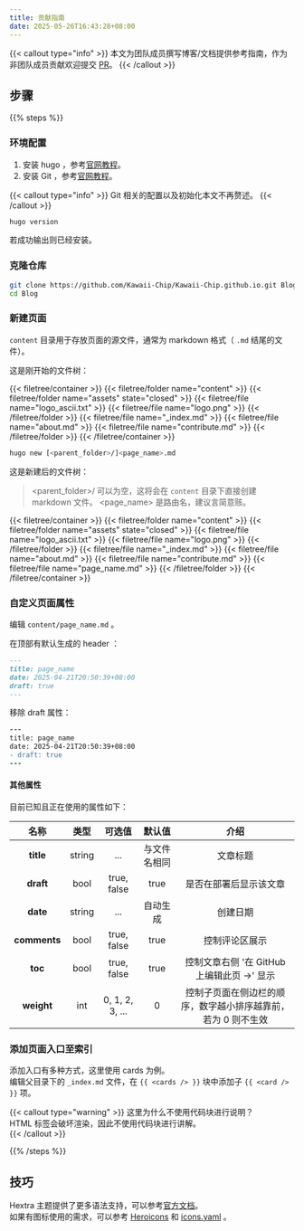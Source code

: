 ```yaml
---
title: 贡献指南
date: 2025-05-26T16:43:28+08:00
---
```


{{< callout type="info" >}}
  本文为团队成员撰写博客/文档提供参考指南，作为非团队成员贡献欢迎提交 [PR](https://github.com/Kawaii-Chip/Kawaii-Chip.github.io/pulls)。
{{< /callout >}}

## 步骤

{{% steps %}}

### 环境配置

1. 安装 hugo ，参考[官网教程](https://gohugo.io/installation/)。
2. 安装 Git ，参考[官网教程](https://git-scm.com/book/en/v2/Getting-Started-Installing-Git)。

{{< callout type="info" >}}
  Git 相关的配置以及初始化本文不再赘述。
{{< /callout >}}

```bash
hugo version
```

若成功输出则已经安装。

### 克隆仓库

```bash
git clone https://github.com/Kawaii-Chip/Kawaii-Chip.github.io.git Blog
cd Blog
```

### 新建页面

`content` 目录用于存放页面的源文件，通常为 markdown 格式（ `.md` 结尾的文件）。

这是刚开始的文件树：

{{< filetree/container >}}
  {{< filetree/folder name="content" >}}
    {{< filetree/folder name="assets" state="closed" >}}
      {{< filetree/file name="logo_ascii.txt" >}}
      {{< filetree/file name="logo.png" >}}
    {{< /filetree/folder >}}
    {{< filetree/file name="_index.md" >}}
    {{< filetree/file name="about.md" >}}
    {{< filetree/file name="contribute.md" >}}
  {{< /filetree/folder >}}
{{< /filetree/container >}}

```bash
hugo new [<parent_folder>/]<page_name>.md
```

这是新建后的文件树：

> <parent_folder>/ 可以为空，这将会在 `content` 目录下直接创建 markdown 文件。
> <page_name> 是路由名，建议言简意赅。

{{< filetree/container >}}
  {{< filetree/folder name="content" >}}
    {{< filetree/folder name="assets" state="closed" >}}
      {{< filetree/file name="logo_ascii.txt" >}}
      {{< filetree/file name="logo.png" >}}
    {{< /filetree/folder >}}
    {{< filetree/file name="_index.md" >}}
    {{< filetree/file name="about.md" >}}
    {{< filetree/file name="contribute.md" >}}
    {{< filetree/file name="page_name.md" >}}
  {{< /filetree/folder >}}
{{< /filetree/container >}}

### 自定义页面属性

编辑 `content/page_name.md` 。

在顶部有默认生成的 header ：

```markdown {filename="page_name.md",linenos=table}
---
title: page_name
date: 2025-04-21T20:50:39+08:00
draft: true
---
```

移除 draft 属性：

```diff {filename="page_name.md",linenos=table}
---
title: page_name
date: 2025-04-21T20:50:39+08:00
- draft: true
---
```

#### 其他属性

目前已知且正在使用的属性如下：

| 名称         | 类型   | 可选值          | 默认值       | 介绍                                                          |
|:------------:|:------:|:---------------:|:------------:|:-------------------------------------------------------------:|
| **title**    | string | ...             | 与文件名相同 | 文章标题                                                      |
| **draft**    | bool   | true, false     | true         | 是否在部署后显示该文章                                        |
| **date**     | string | ...             | 自动生成     | 创建日期                                                      |
| **comments** | bool   | true, false     | true         | 控制评论区展示                                                |
| **toc**      | bool   | true, false     | true         | 控制文章右侧 '在 GitHub 上编辑此页 →' 显示                    |
| **weight**   | int    | 0, 1, 2, 3, ... | 0            | 控制子页面在侧边栏的顺序，数字越小排序越靠前，若为 0 则不生效 |

### 添加页面入口至索引

添加入口有多种方式，这里使用 cards 为例。  
编辑父目录下的 `_index.md` 文件，在 `{{ <cards /> }}` 块中添加子 `{{ <card /> }}` 项。  

{{< callout type="warning" >}}
  这里为什么不使用代码块进行说明？  
  HTML 标签会破坏渲染，因此不使用代码块进行讲解。  
{{< /callout >}}

{{% /steps %}}

## 技巧

Hextra 主题提供了更多语法支持，可以参考[官方文档](https://imfing.github.io/hextra/zh-cn/docs/guide/)。  
如果有图标使用的需求，可以参考 [Heroicons](https://v1.heroicons.com/) 和 [icons.yaml](https://github.com/imfing/hextra/blob/main/data/icons.yaml) 。  
